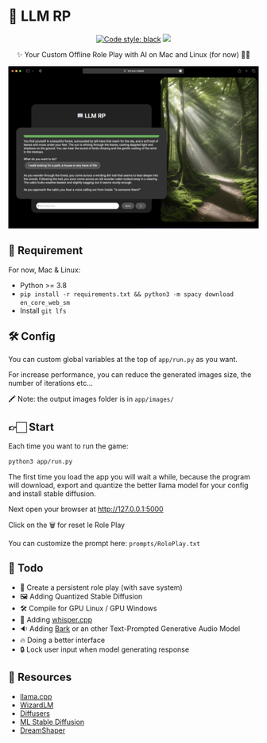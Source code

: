 # 📖 LLM RP

<p align="center">
<a href="https://github.com/psf/black"><img alt="Code style: black" src="https://img.shields.io/badge/code%20style-black-000000.svg"></a>
<a href="https://github.com/psf/black"><img src="https://github.com/rbourgeat/llm-rp/actions/workflows/pylint.yml/badge.svg"></a>
</p>

<p align="center">
✨ Your Custom Offline Role Play with AI on Mac and Linux (for now) 🧙‍♂️
</p>

![LLM RP](llm-rp.png)

## 📎 Requirement

For now, Mac & Linux:
- Python >= 3.8
- `pip install -r requirements.txt && python3 -m spacy download en_core_web_sm`
- Install `git lfs`

## 🛠️ Config

You can custom global variables at the top of `app/run.py` as you want.

For increase performance, you can reduce the generated images size,
the number of iterations etc...

🖍️ Note: the output images folder is in `app/images/`

## 👉🏻 Start

Each time you want to run the game:

```bash
python3 app/run.py
```

The first time you load the app you will wait a while,
because the program will download, export and quantize 
the better llama model for your config and install stable diffusion.

Next open your browser at http://127.0.0.1:5000

Click on the 🗑️ for reset le Role Play

You can customize the prompt here: `prompts/RolePlay.txt`

## 📝 Todo

- 💾 Create a persistent role play (with save system)
- 🖼️ Adding Quantized Stable Diffusion
- 🛠️ Compile for GPU Linux / GPU Windows
- 🎤 Adding [whisper.cpp](https://github.com/ggerganov/whisper.cpp)
- 🔉 Adding [Bark](https://github.com/suno-ai/bark) or an other Text-Prompted Generative Audio Model
- 🔥 Doing a better interface
- 🔒 Lock user input when model generating response

## 🔎 Resources

- [llama.cpp](https://github.com/ggerganov/llama.cpp)
- [WizardLM](https://huggingface.co/ehartford/)
- [Diffusers](https://github.com/huggingface/diffusers)
- [ML Stable Diffusion](https://github.com/apple/ml-stable-diffusion)
- [DreamShaper](https://huggingface.co/Lykon/DreamShaper)
